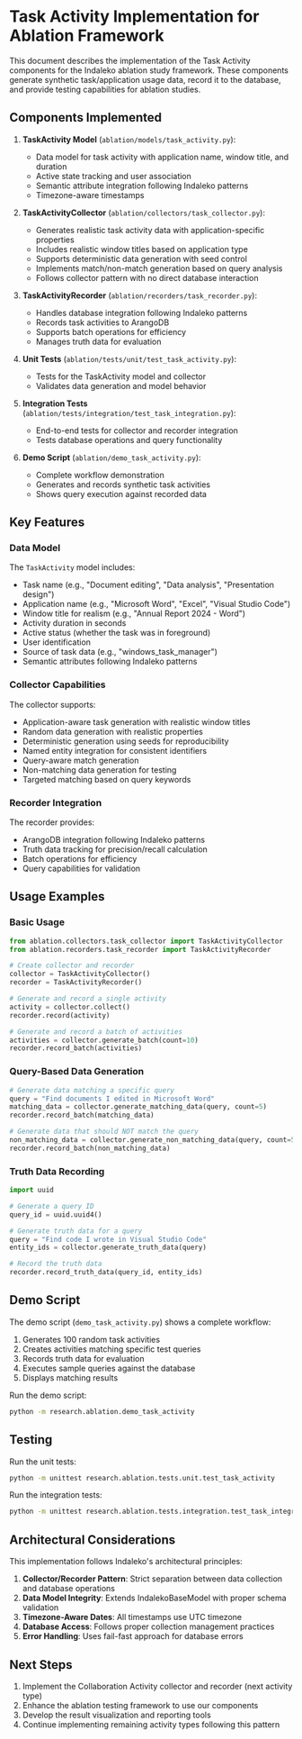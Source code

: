 # Task Activity Implementation for Ablation Framework

This document describes the implementation of the Task Activity components for the Indaleko ablation study framework. These components generate synthetic task/application usage data, record it to the database, and provide testing capabilities for ablation studies.

## Components Implemented

1. **TaskActivity Model** (`ablation/models/task_activity.py`):
   - Data model for task activity with application name, window title, and duration
   - Active state tracking and user association
   - Semantic attribute integration following Indaleko patterns
   - Timezone-aware timestamps

2. **TaskActivityCollector** (`ablation/collectors/task_collector.py`):
   - Generates realistic task activity data with application-specific properties
   - Includes realistic window titles based on application type
   - Supports deterministic data generation with seed control
   - Implements match/non-match generation based on query analysis
   - Follows collector pattern with no direct database interaction

3. **TaskActivityRecorder** (`ablation/recorders/task_recorder.py`):
   - Handles database integration following Indaleko patterns
   - Records task activities to ArangoDB
   - Supports batch operations for efficiency
   - Manages truth data for evaluation

4. **Unit Tests** (`ablation/tests/unit/test_task_activity.py`):
   - Tests for the TaskActivity model and collector
   - Validates data generation and model behavior

5. **Integration Tests** (`ablation/tests/integration/test_task_integration.py`):
   - End-to-end tests for collector and recorder integration
   - Tests database operations and query functionality

6. **Demo Script** (`ablation/demo_task_activity.py`):
   - Complete workflow demonstration
   - Generates and records synthetic task activities
   - Shows query execution against recorded data

## Key Features

### Data Model

The `TaskActivity` model includes:

- Task name (e.g., "Document editing", "Data analysis", "Presentation design")
- Application name (e.g., "Microsoft Word", "Excel", "Visual Studio Code")
- Window title for realism (e.g., "Annual Report 2024 - Word")
- Activity duration in seconds
- Active status (whether the task was in foreground)
- User identification
- Source of task data (e.g., "windows_task_manager")
- Semantic attributes following Indaleko patterns

### Collector Capabilities

The collector supports:

- Application-aware task generation with realistic window titles
- Random data generation with realistic properties
- Deterministic generation using seeds for reproducibility
- Named entity integration for consistent identifiers
- Query-aware match generation
- Non-matching data generation for testing
- Targeted matching based on query keywords

### Recorder Integration

The recorder provides:

- ArangoDB integration following Indaleko patterns
- Truth data tracking for precision/recall calculation
- Batch operations for efficiency
- Query capabilities for validation

## Usage Examples

### Basic Usage

```python
from ablation.collectors.task_collector import TaskActivityCollector
from ablation.recorders.task_recorder import TaskActivityRecorder

# Create collector and recorder
collector = TaskActivityCollector()
recorder = TaskActivityRecorder()

# Generate and record a single activity
activity = collector.collect()
recorder.record(activity)

# Generate and record a batch of activities
activities = collector.generate_batch(count=10)
recorder.record_batch(activities)
```

### Query-Based Data Generation

```python
# Generate data matching a specific query
query = "Find documents I edited in Microsoft Word"
matching_data = collector.generate_matching_data(query, count=5)
recorder.record_batch(matching_data)

# Generate data that should NOT match the query
non_matching_data = collector.generate_non_matching_data(query, count=5)
recorder.record_batch(non_matching_data)
```

### Truth Data Recording

```python
import uuid

# Generate a query ID
query_id = uuid.uuid4()

# Generate truth data for a query
query = "Find code I wrote in Visual Studio Code"
entity_ids = collector.generate_truth_data(query)

# Record the truth data
recorder.record_truth_data(query_id, entity_ids)
```

## Demo Script

The demo script (`demo_task_activity.py`) shows a complete workflow:

1. Generates 100 random task activities
2. Creates activities matching specific test queries
3. Records truth data for evaluation
4. Executes sample queries against the database
5. Displays matching results

Run the demo script:

```bash
python -m research.ablation.demo_task_activity
```

## Testing

Run the unit tests:

```bash
python -m unittest research.ablation.tests.unit.test_task_activity
```

Run the integration tests:

```bash
python -m unittest research.ablation.tests.integration.test_task_integration
```

## Architectural Considerations

This implementation follows Indaleko's architectural principles:

1. **Collector/Recorder Pattern**: Strict separation between data collection and database operations
2. **Data Model Integrity**: Extends IndalekoBaseModel with proper schema validation
3. **Timezone-Aware Dates**: All timestamps use UTC timezone
4. **Database Access**: Follows proper collection management practices
5. **Error Handling**: Uses fail-fast approach for database errors

## Next Steps

1. Implement the Collaboration Activity collector and recorder (next activity type)
2. Enhance the ablation testing framework to use our components
3. Develop the result visualization and reporting tools
4. Continue implementing remaining activity types following this pattern
